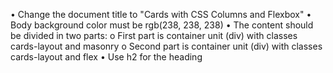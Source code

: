 •	Change the document title to "Cards with CSS Columns and Flexbox"
•	Body background color must be rgb(238, 238, 238)
•	The content should be divided in two parts:
o	First part is container unit (div) with classes cards-layout and masonry
o	Second part is container unit (div) with classes cards-layout and flex
•	Use h2 for the heading
